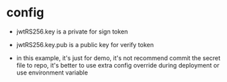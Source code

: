 # config

- jwtRS256.key is a private for sign token
- jwtRS256.key.pub is a public key for verify token

- in this example, it's just for demo, it's not recommend commit the secret file to repo, it's better to use extra config override during deployment or use environment variable
